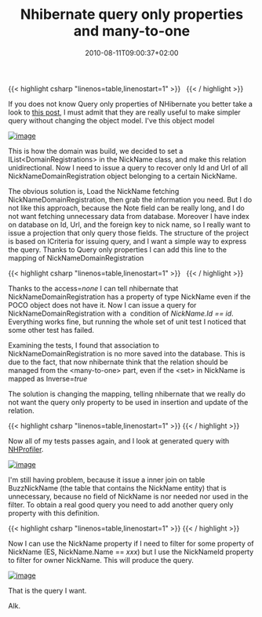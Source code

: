 ﻿---
title: "Nhibernate query only properties and many-to-one"
description: ""
date: 2010-08-11T09:00:37+02:00
draft: false
tags: [Nhibernate]
categories: [Nhibernate]
---
{{< highlight csharp "linenos=table,linenostart=1" >}}
 
{{< / highlight >}}

If you does not know Query only properties of NHibernate you better take a look to [this post](http://ayende.com/Blog/archive/2009/06/10/nhibernate---query-only-properties.aspx), I must admit that they are really useful to make simpler query without changing the object model. I've this object model

[![image](https://www.codewrecks.com/blog/wp-content/uploads/2010/08/image_thumb2.png "image")](https://www.codewrecks.com/blog/wp-content/uploads/2010/08/image2.png)

This is how the domain was build, we decided to set a IList&lt;DomainRegistrations&gt; in the NickName class, and make this relation unidirectional. Now I need to issue a query to recover only Id and Url of all NickNameDomainRegistration object belonging to a certain NickName.

The obvious solution is, Load the NickName fetching NickNameDomainRegistration, then grab the information you need. But I do not like this approach, because the Note field can be really long, and I do not want fetching unnecessary data from database. Moreover I have index on database on Id, Url, and the foreign key to nick name, so I really want to issue a projection that only query those fields. The structure of the project is based on ICriteria for issuing query, and I want a simple way to express the query. Thanks to Query only properties I can add this line to the mapping of NickNameDomainRegistration

{{< highlight csharp "linenos=table,linenostart=1" >}}
<many-to-one name="NickName" access="none" class="NickName" column="budr_buniId" />
 
{{< / highlight >}}

Thanks to the access=*none* I can tell nhibernate that NickNameDomainRegistration has a property of type NickName even if the POCO object does not have it. Now I can issue a query for NickNameDomainRegistration with a  condition of *NickName.Id == id*. Everything works fine, but running the whole set of unit test I noticed that some other test has failed.

Examining the tests, I found that association to NickNameDomainRegistration is no more saved into the database. This is due to the fact, that now nhibernate think that the relation should be managed from the &lt;many-to-one&gt; part, even if the &lt;set&gt; in NickName is mapped as Inverse=*true*

The solution is changing the mapping, telling nhibernate that we really do not want the query only property to be used in insertion and update of the relation.

{{< highlight csharp "linenos=table,linenostart=1" >}}
<many-to-one name="NickName" access="none" class="NickName" column="budr_buniId"
update="false" insert="false"  />
{{< / highlight >}}

Now all of my tests passes again, and I look at generated query with [NHProfiler](http://nhprof.com/).

[![image](https://www.codewrecks.com/blog/wp-content/uploads/2010/08/image3.png "image")](http://nhprof.com/)

I'm still having problem, because it issue a inner join on table BuzzNickName (the table that contains the NickName entity) that is unnecessary, because no field of NickName is nor needed nor used in the filter. To obtain a real good query you need to add another query only property with this definition.

{{< highlight csharp "linenos=table,linenostart=1" >}}
<property name="NickNameId" access="none" column="budr_buniId" type="System.Guid"
insert="false" update="false" />
{{< / highlight >}}

Now I can use the NickName property if I need to filter for some property of NickName (ES, NickName.Name == *xxx*) but I use the NickNameId property to filter for owner NickName. This will produce the query.

[![image](https://www.codewrecks.com/blog/wp-content/uploads/2010/08/image4.png "image")](http://nhprof.com/)

That is the query I want.

Alk.
